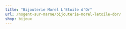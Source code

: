 ```yaml
---
title: "Bijouterie Morel L'Etoile d'Or"
url: /nogent-sur-marne/bijouterie-morel-letoile-dor/
shop: bijoux
---
```

